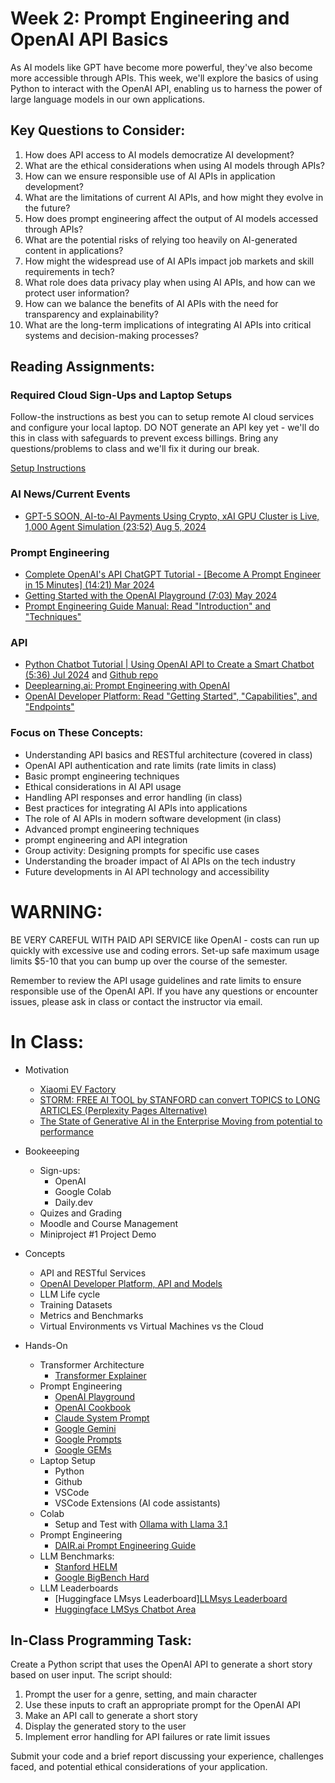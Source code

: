 # Week 2: Prompt Engineering and OpenAI API Basics

As AI models like GPT have become more powerful, they've also become more accessible through APIs. This week, we'll explore the basics of using Python to interact with the OpenAI API, enabling us to harness the power of large language models in our own applications.

## Key Questions to Consider:

1. How does API access to AI models democratize AI development?
2. What are the ethical considerations when using AI models through APIs?
3. How can we ensure responsible use of AI APIs in application development?
4. What are the limitations of current AI APIs, and how might they evolve in the future?
5. How does prompt engineering affect the output of AI models accessed through APIs?
6. What are the potential risks of relying too heavily on AI-generated content in applications?
7. How might the widespread use of AI APIs impact job markets and skill requirements in tech?
8. What role does data privacy play when using AI APIs, and how can we protect user information?
9. How can we balance the benefits of AI APIs with the need for transparency and explainability?
10. What are the long-term implications of integrating AI APIs into critical systems and decision-making processes?

## Reading Assignments:

### Required Cloud Sign-Ups and Laptop Setups

Follow-the instructions as best you can to setup remote AI cloud services and configure your local laptop. DO NOT generate an API key yet - we'll do this in class with safeguards to prevent excess billings. Bring any questions/problems to class and we'll fix it during our break.

[Setup Instructions](../modules/signups_setups.md)

### AI News/Current Events

* [GPT-5 SOON, AI-to-AI Payments Using Crypto, xAI GPU Cluster is Live, 1,000 Agent Simulation (23:52) Aug 5, 2024](https://www.youtube.com/watch?v=7c3t5jAg0v4)

### Prompt Engineering

* [Complete OpenAI's API ChatGPT Tutorial - [Become A Prompt Engineer in 15 Minutes] (14:21) Mar 2024](https://www.youtube.com/watch?v=NiQ_9xwS4v8)
* [Getting Started with the OpenAI Playground (7:03) May 2024](https://www.youtube.com/watch?v=iwYtzPJELkk&t=10s) 
* [Prompt Engineering Guide Manual: Read "Introduction" and "Techniques"](https://www.promptingguide.ai/applications/finetuning-gpt4o)

### API

* [Python Chatbot Tutorial | Using OpenAI API to Create a Smart Chatbot (5:36) Jul 2024](https://www.youtube.com/watch?v=w55C8cLWz74)  and [Github repo](https://github.com/debeshm/Python-ChatGPT/blob/main/chatbot.py)
* [Deeplearning.ai: Prompt Engineering with OpenAI](https://learn.deeplearning.ai/courses/chatgpt-prompt-eng/lesson/2/guidelines)
* [OpenAI Developer Platform: Read "Getting Started", "Capabilities", and "Endpoints"](https://platform.openai.com/docs/overview)



### Focus on These Concepts:
* Understanding API basics and RESTful architecture (covered in class)
* OpenAI API authentication and rate limits (rate limits in class)
* Basic prompt engineering techniques
* Ethical considerations in AI API usage
* Handling API responses and error handling (in class)
* Best practices for integrating AI APIs into applications
* The role of AI APIs in modern software development (in class)
* Advanced prompt engineering techniques
* prompt engineering and API integration
* Group activity: Designing prompts for specific use cases
* Understanding the broader impact of AI APIs on the tech industry
* Future developments in AI API technology and accessibility


# WARNING:

BE VERY CAREFUL WITH PAID API SERVICE like OpenAI - costs can run up quickly with excessive use and coding errors. Set-up safe maximum usage limits $5-10 that you can bump up over the course of the semester.

Remember to review the API usage guidelines and rate limits to ensure responsible use of the OpenAI API. If you have any questions or encounter issues, please ask in class or contact the instructor via email.

# In Class:

* Motivation
    * [Xiaomi EV Factory](https://www.youtube.com/watch?v=yezR-mH12xs)
    * [STORM: FREE AI TOOL by STANFORD can convert TOPICS to LONG ARTICLES (Perplexity Pages Alternative)](https://www.youtube.com/watch?v=rg4Xcul2Kh0&t=190s)
    * [The State of Generative AI in the Enterprise
Moving from potential to performance](https://www2.deloitte.com/us/en/pages/consulting/articles/state-of-generative-ai-in-enterprise.html)

* Bookeeeping
    * Sign-ups:
        * OpenAI
        * Google Colab
        * Daily.dev
    * Quizes and Grading
    * Moodle and Course Management
    * Miniproject #1 Project Demo

* Concepts
    * API and RESTful Services
    * [OpenAI Developer Platform, API and Models](https://platform.openai.com/docs/models)
    * LLM Life cycle
    * Training Datasets
    * Metrics and Benchmarks
    * Virtual Environments vs Virtual Machines vs the Cloud

* Hands-On
    * Transformer Architecture
        * [Transformer Explainer](https://poloclub.github.io/transformer-explainer/)
    * Prompt Engineering
        * [OpenAI Playground](https://platform.openai.com/playground/chat)
        * [OpenAI Cookbook](https://github.com/openai/openai-cookbook)
        * [Claude System Prompt](https://docs.anthropic.com/en/release-notes/system-prompts#july-12th-2024)
        * [Google Gemini](https://ai.google.dev/gemini-api/prompts)
        * [Google Prompts](https://aistudio.google.com/app/prompts/new_chat)
        * [Google GEMs](https://gemini.google.com/u/0/gems/view)
    * Laptop Setup
        * Python
        * Github
        * VSCode
        * VSCode Extensions (AI code assistants)
    * Colab
        * Setup and Test with [Ollama with Llama 3.1](https://colab.research.google.com/drive/1WCsHuRedSztAFDa-3bRpnPuSX9KiLdto?usp=sharing)
    * Prompt Engineering
        * [DAIR.ai Prompt Engineering Guide](https://www.promptingguide.ai/)
    * LLM Benchmarks:
        * [Stanford HELM](https://crfm.stanford.edu/helm/)
        * [Google BigBench Hard](https://github.com/suzgunmirac/BIG-Bench-Hard)
    * LLM Leaderboards
        * [Huggingface LMsys Leaderboard][LLMsys Leaderboard](https://huggingface.co/spaces/open-llm-leaderboard/open_llm_leaderboard)
        * [Huggingface LMSys Chatbot Area](https://lmarena.ai/?leaderboard)

## In-Class Programming Task:
Create a Python script that uses the OpenAI API to generate a short story based on user input. The script should:

1. Prompt the user for a genre, setting, and main character
2. Use these inputs to craft an appropriate prompt for the OpenAI API
3. Make an API call to generate a short story
4. Display the generated story to the user
5. Implement error handling for API failures or rate limit issues

Submit your code and a brief report discussing your experience, challenges faced, and potential ethical considerations of your application.